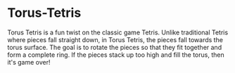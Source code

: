 # Torus-Tetris

Torus Tetris is a fun twist on the classic game Tetris. Unlike traditional Tetris where pieces fall straight down, in Torus Tetris, the pieces fall towards the torus surface. The goal is to rotate the pieces so that they fit together and form a complete ring. If the pieces stack up too high and fill the torus, then it's game over!
